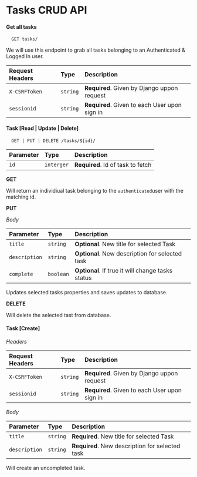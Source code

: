 
# Tasks CRUD API

#### Get all tasks

```http
  GET tasks/
```

We will use this endpoint to grab all tasks belonging to an Authenticated & Logged In user.

| Request Headers | Type     | Description                |
| :-------- | :------- | :------------------------- |
| `X-CSRFToken` | `string` | **Required**. Given by Django uppon request |
| `sessionid` | `string` | **Required**. Given to each User upon sign in |

#### Task [Read | Update | Delete]

```http
  GET | PUT | DELETE /tasks/${id}/
```

| Parameter | Type     | Description                       |
| :-------- | :------- | :-------------------------------- |
| `id`      | `interger` | **Required**. Id of task to fetch |

**GET**

  Will return an individiual task belonging to the `authenticated`user with the matching id.

**PUT**

*Body*

| Parameter | Type     | Description                       |
| :-------- | :------- | :-------------------------------- |
| `title`      | `string` | **Optional**. New title for selected Task|
| `description`      | `string` | **Optional**. New description for selected task |
| `complete`      | `boolean` | **Optional**. If true it will change tasks status |

Updates selected tasks properties and saves updates to database.

**DELETE**

Will delete the selected tast from database.


#### Task [Create]

*Headers*

| Request Headers | Type     | Description                |
| :-------- | :------- | :------------------------- |
| `X-CSRFToken` | `string` | **Required**. Given by Django uppon request |
| `sessionid` | `string` | **Required**. Given to each User upon sign in |

*Body*

| Parameter | Type     | Description                       |
| :-------- | :------- | :-------------------------------- |
| `title`      | `string` | **Required**. New title for selected Task|
| `description`      | `string` | **Required**. New description for selected task |

Will create an uncompleted task.